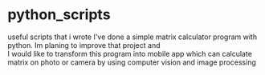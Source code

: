# python_scripts
useful scripts that i wrote
I've done a simple matrix calculator program with python. Im planing to improve that project and \
I would like to transform this program into mobile app which can calculate matrix on photo or camera by using computer vision and image processing 

